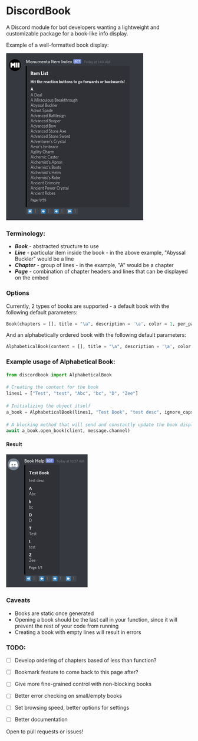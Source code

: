 
# DiscordBook

A Discord module for bot developers wanting a lightweight and customizable package for a book-like info display.

Example of a well-formatted book display:

![](assets/discordbookexample1.png)

### Terminology:
* ***Book*** - abstracted structure to use
* ***Line*** - particular item inside the book - in the above example, "Abyssal Buckler" would be a line
* ***Chapter*** - group of lines - in the example, "A" would be a chapter
* ***Page*** - combination of chapter headers and lines that can be displayed on the embed


### Options
Currently, 2 types of books are supported - a default book with the following default parameters:
```python
Book(chapters = [], title = "\a", description = '\a', color = 1, per_page = 10)
```

And an alphabetically ordered book with the following default parameters:
```python
AlphabeticalBook(content = [], title = "\a", description = '\a', color = 1, per_page = 10, ignore_caps = True)
```

### Example usage of Alphabetical Book:
```python
from discordbook import AlphabeticalBook

# Creating the content for the book
lines1 = ["Test", "test", "Abc", "bc", "D", "Zee"]

# Initializing the object itself
a_book = AlphabeticalBook(lines1, "Test Book", "test desc", ignore_caps = False)

# A blocking method that will send and constantly update the book display
await a_book.open_book(client, message.channel)
```

#### Result
![](assets/discordbookexample2.png)



### Caveats
- Books are static once generated
- Opening a book should be the last call in your function, since it will prevent the rest of your code from running
- Creating a book with empty lines will result in errors

### TODO:
- [ ] Develop ordering of chapters based of less than function?
- [ ] Bookmark feature to come back to this page after?
- [ ] Give more fine-grained control with non-blocking books
- [ ] Better error checking on small/empty books
- [ ] Set browsing speed, better options for settings
- [ ] Better documentation


Open to pull requests or issues!
